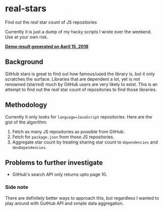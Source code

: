 # real-stars
Find out the *real* star count of JS repositories

Currently it is just a dump of my hacky scripts I wrote over the weekend.
Use at your own risk.

[**Demo result generated on April 15, 2018**](https://sunakujira1.github.io/real-stars/)

## Background
GitHub stars is great to find out how famous/used the library is, but it only scratches the surface.
Libraries that are dependent a lot, yet is not renowned (starred) much by GitHub users are very likely to exist.
This is an attempt to find out the *real* star count of repositories to find those libraries.

## Methodology
Currently it only looks for `language=JavaScript` repositories.
Here are the gist of the algorithm:
1. Fetch as many JS repositories as possible from GitHub.
2. Fetch for `package.json` from those JS repositories.
3. Aggregate star count by treating sharing star count to `dependencies` and `devDependencies`.

## Problems to further investigate
- GitHub's search API only returns upto page 10.

### Side note
There are definitely better ways to approach this, but regardless I wanted to play around with GutHub API and simple data aggregation.
